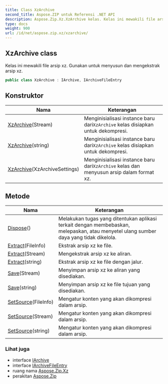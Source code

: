 ```yaml
---
title: Class XzArchive
second_title: Aspose.ZIP untuk Referensi .NET API
description: Aspose.Zip.Xz.XzArchive kelas. Kelas ini mewakili file arsip xz. Gunakan untuk menyusun dan mengekstrak arsip xz.
type: docs
weight: 900
url: /id/net/aspose.zip.xz/xzarchive/
---
```

## XzArchive class

Kelas ini mewakili file arsip xz. Gunakan untuk menyusun dan mengekstrak arsip xz.

```csharp
public class XzArchive : IArchive, IArchiveFileEntry
```

## Konstruktor

| Nama | Keterangan |
| --- | --- |
| [XzArchive](xzarchive/#constructor_1)(Stream) | Menginisialisasi instance baru dari`XzArchive` kelas disiapkan untuk dekompresi. |
| [XzArchive](xzarchive/#constructor_2)(string) | Menginisialisasi instance baru dari`XzArchive` kelas disiapkan untuk dekompresi. |
| [XzArchive](xzarchive/#constructor)(XzArchiveSettings) | Menginisialisasi instance baru dari`XzArchive` kelas dan menyusun arsip dalam format xz. |

## Metode

| Nama | Keterangan |
| --- | --- |
| [Dispose](../../aspose.zip.xz/xzarchive/dispose/)() | Melakukan tugas yang ditentukan aplikasi terkait dengan membebaskan, melepaskan, atau menyetel ulang sumber daya yang tidak dikelola. |
| [Extract](../../aspose.zip.xz/xzarchive/extract/#extract_1)(FileInfo) | Ekstrak arsip xz ke file. |
| [Extract](../../aspose.zip.xz/xzarchive/extract/#extract_2)(Stream) | Mengekstrak arsip xz ke aliran. |
| [Extract](../../aspose.zip.xz/xzarchive/extract/#extract)(string) | Ekstrak arsip xz ke file dengan jalur. |
| [Save](../../aspose.zip.xz/xzarchive/save/#save)(Stream) | Menyimpan arsip xz ke aliran yang disediakan. |
| [Save](../../aspose.zip.xz/xzarchive/save/#save_1)(string) | Menyimpan arsip xz ke file tujuan yang disediakan. |
| [SetSource](../../aspose.zip.xz/xzarchive/setsource/#setsource)(FileInfo) | Mengatur konten yang akan dikompresi dalam arsip. |
| [SetSource](../../aspose.zip.xz/xzarchive/setsource/#setsource_1)(Stream) | Mengatur konten yang akan dikompresi dalam arsip. |
| [SetSource](../../aspose.zip.xz/xzarchive/setsource/#setsource_2)(string) | Mengatur konten yang akan dikompresi dalam arsip. |

### Lihat juga

* interface [IArchive](../../aspose.zip/iarchive/)
* interface [IArchiveFileEntry](../../aspose.zip/iarchivefileentry/)
* ruang nama [Aspose.Zip.Xz](../../aspose.zip.xz/)
* perakitan [Aspose.Zip](../../)


